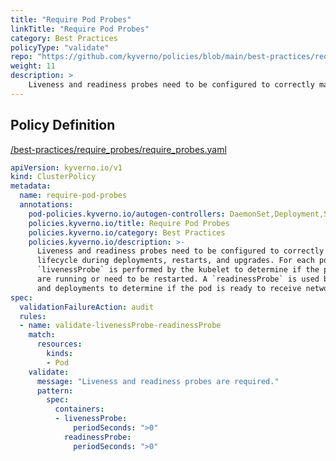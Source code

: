```yaml
---
title: "Require Pod Probes"
linkTitle: "Require Pod Probes"
category: Best Practices
policyType: "validate"
repo: "https://github.com/kyverno/policies/blob/main/best-practices/require_probes/require_probes.yaml"
weight: 11
description: >
    Liveness and readiness probes need to be configured to correctly manage a pods  lifecycle during deployments, restarts, and upgrades. For each pod, a periodic  `livenessProbe` is performed by the kubelet to determine if the pod's containers  are running or need to be restarted. A `readinessProbe` is used by services  and deployments to determine if the pod is ready to receive network traffic.
---
```


## Policy Definition
<a href="https://github.com/kyverno/policies/raw/main//best-practices/require_probes/require_probes.yaml" target="-blank">/best-practices/require_probes/require_probes.yaml</a>

```yaml
apiVersion: kyverno.io/v1
kind: ClusterPolicy
metadata:
  name: require-pod-probes
  annotations:
    pod-policies.kyverno.io/autogen-controllers: DaemonSet,Deployment,StatefulSet
    policies.kyverno.io/title: Require Pod Probes
    policies.kyverno.io/category: Best Practices
    policies.kyverno.io/description: >-
      Liveness and readiness probes need to be configured to correctly manage a pods 
      lifecycle during deployments, restarts, and upgrades. For each pod, a periodic 
      `livenessProbe` is performed by the kubelet to determine if the pod's containers 
      are running or need to be restarted. A `readinessProbe` is used by services 
      and deployments to determine if the pod is ready to receive network traffic.
spec:
  validationFailureAction: audit
  rules:
  - name: validate-livenessProbe-readinessProbe
    match:
      resources:
        kinds:
        - Pod
    validate:
      message: "Liveness and readiness probes are required."
      pattern:
        spec:
          containers:
          - livenessProbe:
              periodSeconds: ">0"      
            readinessProbe:
              periodSeconds: ">0"
```

